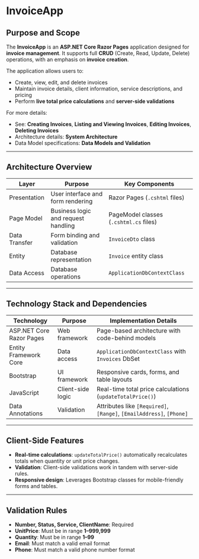 # InvoiceApp

## Purpose and Scope
The **InvoiceApp** is an **ASP.NET Core Razor Pages** application designed for **invoice management**. It supports full **CRUD** (Create, Read, Update, Delete) operations, with an emphasis on **invoice creation**.

The application allows users to:
- Create, view, edit, and delete invoices
- Maintain invoice details, client information, service descriptions, and pricing
- Perform **live total price calculations** and **server-side validations**

For more details:
- See: **Creating Invoices**, **Listing and Viewing Invoices**, **Editing Invoices**, **Deleting Invoices**
- Architecture details: **System Architecture**
- Data Model specifications: **Data Models and Validation**

---

## Architecture Overview

| Layer           | Purpose                           | Key Components                      |
|-----------------|-----------------------------------|-------------------------------------|
| Presentation    | User interface and form rendering | Razor Pages (`.cshtml` files)       |
| Page Model      | Business logic and request handling | PageModel classes (`.cshtml.cs` files) |
| Data Transfer   | Form binding and validation       | `InvoiceDto` class                 |
| Entity           | Database representation           | `Invoice` entity class             |
| Data Access     | Database operations              | `ApplicationDbContextClass`        |

---

## Technology Stack and Dependencies

| Technology               | Purpose                      | Implementation Details                                   |
|---------------------------|------------------------------|-----------------------------------------------------------------|
| ASP.NET Core Razor Pages | Web framework                | Page-based architecture with code-behind models           |
| Entity Framework Core     | Data access                | `ApplicationDbContextClass` with `Invoices` DbSet       |
| Bootstrap                | UI framework                | Responsive cards, forms, and table layouts              |
| JavaScript                | Client-side logic           | Real-time total price calculations (`updateTotalPrice()`) |
| Data Annotations          | Validation                 | Attributes like `[Required]`, `[Range]`, `[EmailAddress]`, `[Phone]` |

---

## Client-Side Features
- **Real-time calculations**: `updateTotalPrice()` automatically recalculates totals when quantity or unit price changes.
- **Validation**: Client-side validations work in tandem with server-side rules.
- **Responsive design**: Leverages Bootstrap classes for mobile-friendly forms and tables.

---

## Validation Rules
- **Number, Status, Service, ClientName**: Required
- **UnitPrice**: Must be in range **1–999,999**
- **Quantity**: Must be in range **1–99**
- **Email**: Must match a valid email format
- **Phone**: Must match a valid phone number format
